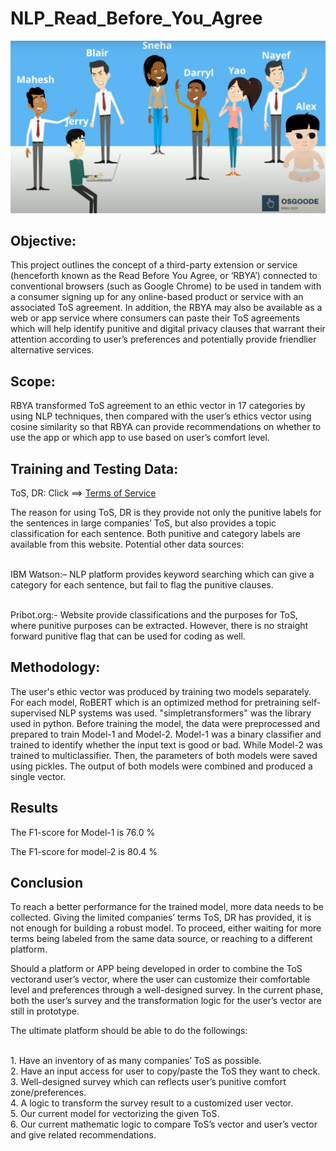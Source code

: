 # NLP_Read_Before_You_Agree

 ![Image description](Osgoode1.png)
 
 ## Objective:
 
This project outlines the concept of a third-party extension or service (henceforth known as the Read Before You Agree, or ‘RBYA’) connected to conventional browsers (such as Google Chrome) to be used in tandem with a consumer signing up for any online-based product or service with an associated ToS agreement. In addition, the RBYA may also be available as a web or app service where consumers can paste their ToS agreements which will help identify punitive and digital privacy clauses that warrant their attention according to user’s preferences and potentially provide friendlier alternative services.

## Scope: 

RBYA transformed ToS agreement to an ethic vector in 17 categories by using NLP techniques, then compared with the user’s ethics vector using cosine similarity so that RBYA can provide recommendations on whether to use the app or which app to use based on user’s comfort level.

 ## Training and Testing Data:

ToS, DR: Click ==> [Terms of Service](https://tosdr.org/)

The reason for using ToS, DR is they provide not only the punitive labels for the sentences in large companies’ ToS, but also provides a topic classification for each sentence. Both punitive and category labels are available from this website. Potential other data sources:

<br>IBM Watson:– NLP platform provides keyword searching which can give a category for each sentence, but fail to flag the punitive clauses.

<br>Pribot.org:- Website provide classifications and the purposes for ToS, where punitive purposes can be extracted. However, there is no straight forward punitive flag that can be used for coding as well.<br/>
  
 ## Methodology:
 
The user's ethic vector was produced by training two models separately. For each model, RoBERT which is an optimized method for pretraining self-supervised NLP systems was used. "simpletransformers" was the library used in python. Before training the model, the data were preprocessed and prepared to train Model-1 and Model-2. Model-1 was a binary classifier and trained to identify whether the input text is good or bad. While Model-2 was trained to multiclassifier. Then, the parameters of both models were saved using pickles. The output of both models were combined and produced a single vector.  
 

 ## Results
 
 The F1-score for Model-1 is 76.0 %
 
 The F1-score for model-2 is 80.4 %
 
 ## Conclusion
 
To reach a better performance for the trained model, more data needs to be collected. Giving the limited companies’ terms ToS, DR has provided, it is not enough for building a robust model. To proceed, either waiting for more terms being labeled from the same data source, or reaching to a different platform.

Should a platform or APP being developed in order to combine the ToS vectorand user’s vector, where the user can customize their comfortable level and preferences through a well-designed survey. In the current phase, both the user’s survey and the transformation logic for the user’s vector are still in prototype.

The ultimate platform should be able to do the followings:

<br> 1. Have an inventory of as many companies’ ToS as possible. 
<br> 2. Have an input access for user to copy/paste the ToS they want to check. 
<br> 3. Well-designed survey which can reflects user’s punitive comfort zone/preferences.
<br>4. A logic to transform the survey result to a customized user vector.
<br>5. Our current model for vectorizing the given ToS.
<br>6. Our current mathematic logic to compare ToS’s vector and user’s vector and give related recommendations.<br/>
